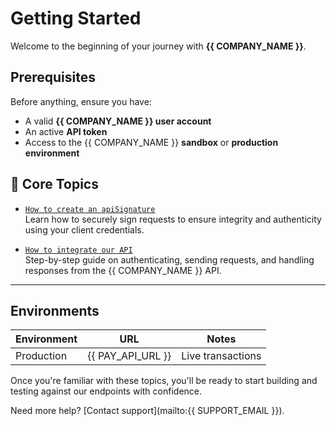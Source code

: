 # Getting Started

Welcome to the beginning of your journey with **{{ COMPANY_NAME }}**.

## Prerequisites

Before anything, ensure you have:

- A valid **{{ COMPANY_NAME }} user account**
- An active **API token**
- Access to the {{ COMPANY_NAME }} **sandbox** or **production environment**

## 📖 Core Topics

- [`How to create an apiSignature`](./apiSignature.md)  
  Learn how to securely sign requests to ensure integrity and authenticity using your client credentials.

- [`How to integrate our API`](./apiIntegration.md)  
  Step-by-step guide on authenticating, sending requests, and handling responses from the {{ COMPANY_NAME }} API.

---

## Environments

| Environment | URL               | Notes             |
|-------------|-------------------|-------------------|
| Production  | {{ PAY_API_URL }} | Live transactions |

Once you're familiar with these topics, you'll be ready to start building and testing against our endpoints with confidence.

Need more help? [Contact support](mailto:{{ SUPPORT_EMAIL }}).
